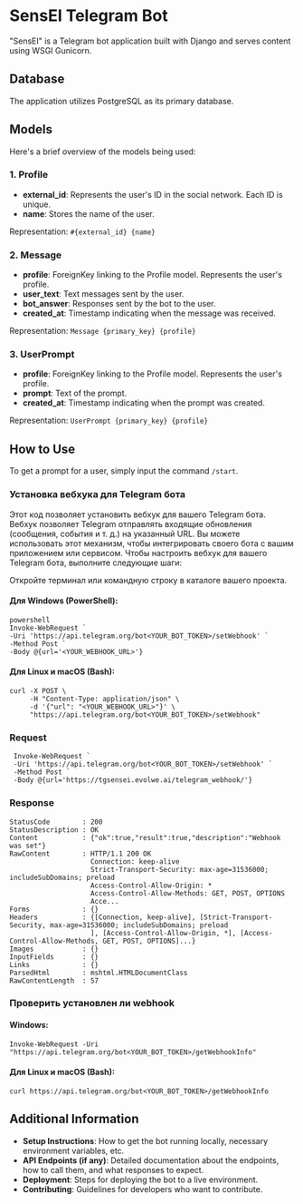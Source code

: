 # SensEI Telegram Bot

"SensEI" is a Telegram bot application built with Django and serves content using WSGI Gunicorn.

## Database

The application utilizes PostgreSQL as its primary database.

## Models

Here's a brief overview of the models being used:

### 1. Profile

- **external_id**: Represents the user's ID in the social network. Each ID is unique.
- **name**: Stores the name of the user.

Representation: `#{external_id} {name}`

### 2. Message

- **profile**: ForeignKey linking to the Profile model. Represents the user's profile.
- **user_text**: Text messages sent by the user.
- **bot_answer**: Responses sent by the bot to the user.
- **created_at**: Timestamp indicating when the message was received.

Representation: `Message {primary_key} {profile}`

### 3. UserPrompt

- **profile**: ForeignKey linking to the Profile model. Represents the user's profile.
- **prompt**: Text of the prompt.
- **created_at**: Timestamp indicating when the prompt was created.

Representation: `UserPrompt {primary_key} {profile}`

## How to Use

To get a prompt for a user, simply input the command `/start`.


### Установка вебхука для Telegram бота
Этот код позволяет установить вебхук для вашего Telegram бота. 
Вебхук позволяет Telegram отправлять входящие обновления (сообщения, события и т. д.) на указанный URL. 
Вы можете использовать этот механизм, чтобы интегрировать своего бота с вашим приложением или сервисом.
Чтобы настроить вебхук для вашего Telegram бота, выполните следующие шаги:

Откройте терминал или командную строку в каталоге вашего проекта.

#### Для Windows (PowerShell):

```
powershell
Invoke-WebRequest `
-Uri 'https://api.telegram.org/bot<YOUR_BOT_TOKEN>/setWebhook' `
-Method Post `
-Body @{url='<YOUR_WEBHOOK_URL>'}
```

#### Для Linux и macOS (Bash):
```
curl -X POST \
     -H "Content-Type: application/json" \
     -d '{"url": "<YOUR_WEBHOOK_URL>"}' \
     "https://api.telegram.org/bot<YOUR_BOT_TOKEN>/setWebhook"
```

### Request
```
 Invoke-WebRequest `
 -Uri 'https://api.telegram.org/bot<YOUR_BOT_TOKEN>/setWebhook' `
 -Method Post `
 -Body @{url='https://tgsensei.evolwe.ai/telegram_webhook/'}                                                          
```
### Response
```
StatusCode        : 200
StatusDescription : OK
Content           : {"ok":true,"result":true,"description":"Webhook was set"}
RawContent        : HTTP/1.1 200 OK
                    Connection: keep-alive
                    Strict-Transport-Security: max-age=31536000; includeSubDomains; preload
                    Access-Control-Allow-Origin: *
                    Access-Control-Allow-Methods: GET, POST, OPTIONS
                    Acce...
Forms             : {}
Headers           : {[Connection, keep-alive], [Strict-Transport-Security, max-age=31536000; includeSubDomains; preload
                    ], [Access-Control-Allow-Origin, *], [Access-Control-Allow-Methods, GET, POST, OPTIONS]...}
Images            : {}
InputFields       : {}
Links             : {}
ParsedHtml        : mshtml.HTMLDocumentClass
RawContentLength  : 57
```

### Проверить установлен ли webhook

#### Windows:
```
Invoke-WebRequest -Uri "https://api.telegram.org/bot<YOUR_BOT_TOKEN>/getWebhookInfo"
```

#### Для Linux и macOS (Bash):
```
curl https://api.telegram.org/bot<YOUR_BOT_TOKEN>/getWebhookInfo
```



## Additional Information
- **Setup Instructions**: How to get the bot running locally, necessary environment variables, etc.
- **API Endpoints (if any)**: Detailed documentation about the endpoints, how to call them, and what responses to expect.
- **Deployment**: Steps for deploying the bot to a live environment.
- **Contributing**: Guidelines for developers who want to contribute.
